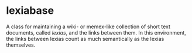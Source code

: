 lexiabase
=========

A class for maintaining a wiki- or memex-like collection of short text documents,
called *lexias*, and the links between them. In this environment, the links between
lexias count as much semantically as the lexias themselves.

